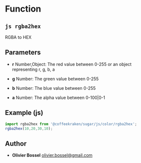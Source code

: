 
# Function


## ```js rgba2hex ```


RGBA to HEX

## Parameters

- **r**  Number,Object: The red value between 0-255 or an object representing r, g, b, a

- **g**  Number: The green value between 0-255

- **b**  Number: The blue value between 0-255

- **a**  Number: The alpha value between 0-100|0-1



## Example (js)

```js
import rgba2hex from '@coffeekraken/sugar/js/color/rgba2hex';
rgba2hex(10,20,30,10);
```


## Author
- **Olivier Bossel** <a href="mailto:olivier.bossel@gmail.com">olivier.bossel@gmail.com</a> 



